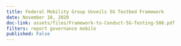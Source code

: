 ```yaml
---
title: Federal Mobility Group Unveils 5G Testbed Framework
date: November 18, 2020
doc-link: assets/files/Framework-to-Conduct-5G-Testing-508.pdf
filters: report governance mobile
published: False
---
```

